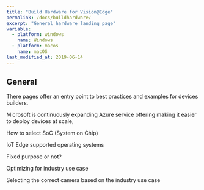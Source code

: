 ```yaml
---
title: "Build Hardware for Vision@Edge"
permalink: /docs/buildhardware/
excerpt: "General hardware landing page"
variable:
  - platform: windows
    name: Windows
  - platform: macos
    name: macOS
last_modified_at: 2019-06-14
---
```


## General

There pages offer an entry point to best practices and examples for devices builders.

Microsoft is continuously expanding Azure service offering making it easier to deploy devices at scale, 

How to select SoC (System on Chip)

IoT Edge supported operating systems

Fixed purpose or not?

Optimizing for industry use case

Selecting the correct camera based on the industry use case
